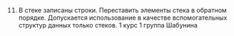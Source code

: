 11. В стеке записаны строки. Переставить элементы стека в обратном порядке. Допускается использование в качестве вспомогательных структур данных только стеков.
1 курс 1 группа Шабунина
